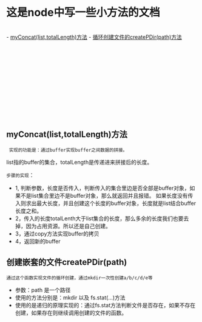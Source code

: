 # 这是node中写一些小方法的文档 #
<br>
- <a href="#myConcat">myConcat(list,totalLength)方法</a>
- <a href="#createPDir">循环创建文件的createPDir(path)方法</a>


<br><br><br><br><br><br><br><br><br><br><br>
## <div name="myConcat">myConcat(list,totalLength)方法</div> ##

``` 实现的功能是：通过buffer实现buffer之间数据的拼接。```

list指的buffer的集合，totalLength是传递进来拼接后的长度。

``` 步骤的实现 ```：
- 1, 判断参数，长度是否传入，判断传入的集合里边是否全部是buffer对象，如果不是list集合里边不是buffer对象，那么就返回并且报错。
如果长度没有传入则求出最大长度，并且创建这个长度的buffer对象，长度就是list结合buffer长度之和。
- 2，传入的长度totalLenth大于list集合的长度，那么多余的长度我们也要去掉，因为占用资源。所以还是自己创建。
- 3，通过copy方法实现buffer的拷贝
- 4，返回新的buffer

## <div name="createPDir">创建嵌套的文件createPDir(path)</div> ##

``` 通过这个函数实现文件的循环创建，通过mkdir一次性创建a/b/c/d/e等 ```

-   参数：path 是一个路径
-   使用的方法分别是：mkdir 以及 fs.stat(...)方法
-   使用的是递归的原理实现的：通过fs.stat方法判断文件是否存在，如果不存在创建，如果存在则继续调用创建的文件的函数。
